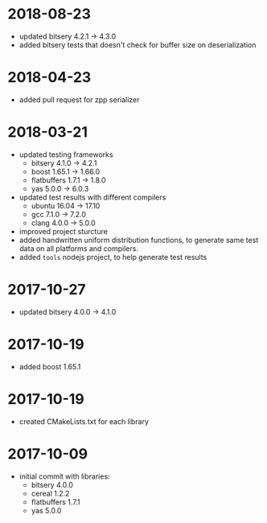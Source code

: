 # 2018-08-23

* updated bitsery 4.2.1 -> 4.3.0
* added bitsery tests that doesn't check for buffer size on deserialization

# 2018-04-23

* added pull request for zpp serializer

# 2018-03-21

* updated testing frameworks
  * bitsery 4.1.0 -> 4.2.1
  * boost 1.65.1 -> 1.66.0
  * flatbuffers 1.7.1 -> 1.8.0
  * yas 5.0.0 -> 6.0.3
* updated test results with different compilers
  * ubuntu 16.04 -> 17.10
  * gcc 7.1.0 -> 7.2.0
  * clang 4.0.0 -> 5.0.0
* improved project sturcture
* added handwritten uniform distribution functions, to generate same test data on all platforms and compilers.
* added `tools` nodejs project, to help generate test results

# 2017-10-27

* updated bitsery 4.0.0 -> 4.1.0

# 2017-10-19

* added boost 1.65.1

# 2017-10-19

* created CMakeLists.txt for each library

# 2017-10-09

* initial commit with libraries:
  * bitsery 4.0.0
  * cereal 1.2.2
  * flatbuffers 1.7.1
  * yas 5.0.0
